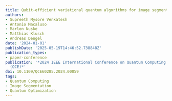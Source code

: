 ```yaml
---
title: Qubit-efficient variational quantum algorithms for image segmentation
authors:
- Supreeth Mysore Venkatesh
- Antonio Macaluso
- Marlon Nuske
- Matthias Klusch
- Andreas Dengel
date: '2024-01-01'
publishDate: '2025-05-19T14:46:52.738848Z'
publication_types:
- paper-conference
publication: '*2024 IEEE International Conference on Quantum Computing and Engineering
  (QCE)*'
doi: 10.1109/QCE60285.2024.00059
tags:
- Quantum Computing
- Image Segmentation
- Quantum Optimization
---
```

